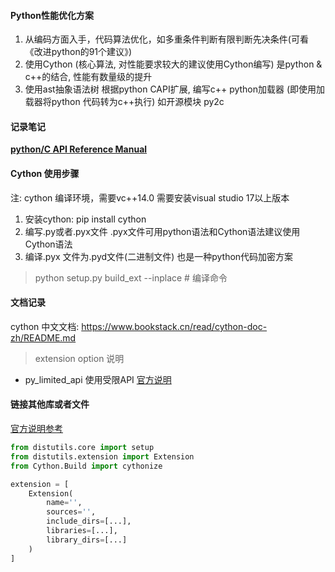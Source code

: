 #### Python性能优化方案
1. 从编码方面入手，代码算法优化，如多重条件判断有限判断先决条件(可看 《改进python的91个建议》)
2. 使用Cython (核心算法, 对性能要求较大的建议使用Cython编写) 是python & c++的结合, 性能有数量级的提升
3. 使用ast抽象语法树 根据python CAPI扩展, 编写c++ python加载器 (即使用加载器将python 代码转为c++执行) 如开源模块 py2c

#### 记录笔记
**[python/C API Reference Manual ](https://docs.python.org/3.6/c-api/index.html)**

#### Cython 使用步骤
注: cython 编译环境，需要vc++14.0
需要安装visual studio 17以上版本  

1. 安装cython: pip install cython 
2. 编写.py或者.pyx文件 .pyx文件可用python语法和Cython语法建议使用Cython语法
3. 编译.pyx 文件为.pyd文件(二进制文件) 也是一种python代码加密方案
> python setup.py build_ext --inplace  # 编译命令


#### 文档记录
cython 中文文档: https://www.bookstack.cn/read/cython-doc-zh/README.md

> extension option 说明
- py_limited_api 使用受限API [官方说明](https://docs.python.org/zh-cn/3/c-api/stable.html)

#### 链接其他库或者文件

[官方说明参考](https://www.bookstack.cn/read/cython-doc-zh/docs-29.md)
```python
from distutils.core import setup
from distutils.extension import Extension
from Cython.Build import cythonize

extension = [
    Extension(
        name='',
        sources='',
        include_dirs=[...],
        libraries=[...],
        library_dirs=[...]
    )
]

```